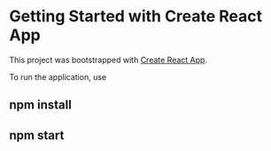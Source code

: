 # Getting Started with Create React App

This project was bootstrapped with [Create React App](https://github.com/facebook/create-react-app).

To run the application, use 

## npm install

## npm start